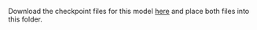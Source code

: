 Download the checkpoint files for this model [here](https://drive.google.com/drive/folders/0B3YsW-PFiJOLRURzOURKc1NlOGs?usp=sharing) and place both files into this folder.
